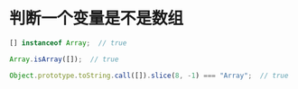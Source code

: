# 判断一个变量是不是数组

```javascript
[] instanceof Array;  // true
```

```javascript
Array.isArray([]);  // true
```

```javascript
Object.prototype.toString.call([]).slice(8, -1) === "Array";  // true
```
